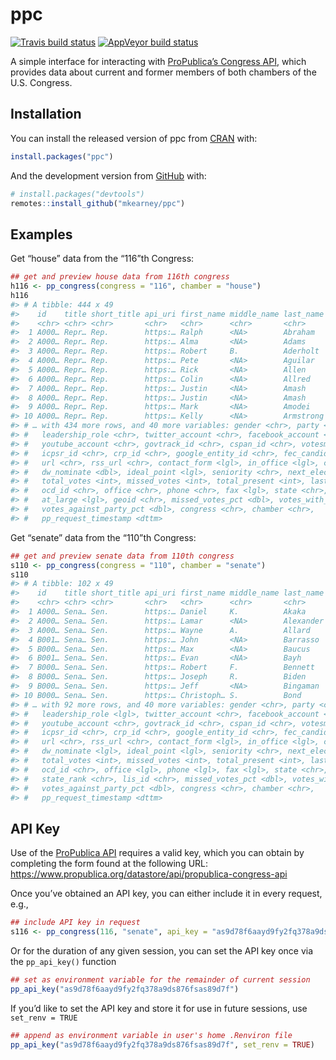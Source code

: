 
<!-- README.md is generated from README.Rmd. Please edit that file -->

# ppc

<!-- badges: start -->

[![Travis build
status](https://travis-ci.org/mkearney/ppc.svg?branch=master)](https://travis-ci.org/mkearney/ppc)
[![AppVeyor build
status](https://ci.appveyor.com/api/projects/status/github/mkearney/ppc?branch=master&svg=true)](https://ci.appveyor.com/project/mkearney/ppc)
<!-- badges: end -->

A simple interface for interacting with [ProPublica’s Congress
API](https://projects.propublica.org/api-docs/congress-api/), which
provides data about current and former members of both chambers of the
U.S. Congress.

## Installation

You can install the released version of ppc from
[CRAN](https://CRAN.R-project.org) with:

``` r
install.packages("ppc")
```

And the development version from [GitHub](https://github.com/) with:

``` r
# install.packages("devtools")
remotes::install_github("mkearney/ppc")
```

## Examples

Get “house” data from the “116”th Congress:

``` r
## get and preview house data from 116th congress
h116 <- pp_congress(congress = "116", chamber = "house")
h116
#> # A tibble: 444 x 49
#>    id    title short_title api_uri first_name middle_name last_name suffix date_of_birth
#>    <chr> <chr> <chr>       <chr>   <chr>      <chr>       <chr>     <chr>  <date>       
#>  1 A000… Repr… Rep.        https:… Ralph      <NA>        Abraham   <NA>   1954-09-16   
#>  2 A000… Repr… Rep.        https:… Alma       <NA>        Adams     <NA>   1946-05-27   
#>  3 A000… Repr… Rep.        https:… Robert     B.          Aderholt  <NA>   1965-07-22   
#>  4 A000… Repr… Rep.        https:… Pete       <NA>        Aguilar   <NA>   1979-06-19   
#>  5 A000… Repr… Rep.        https:… Rick       <NA>        Allen     <NA>   1951-11-07   
#>  6 A000… Repr… Rep.        https:… Colin      <NA>        Allred    <NA>   1983-04-15   
#>  7 A000… Repr… Rep.        https:… Justin     <NA>        Amash     <NA>   1980-04-18   
#>  8 A000… Repr… Rep.        https:… Justin     <NA>        Amash     <NA>   1980-04-18   
#>  9 A000… Repr… Rep.        https:… Mark       <NA>        Amodei    <NA>   1958-06-12   
#> 10 A000… Repr… Rep.        https:… Kelly      <NA>        Armstrong <NA>   1976-10-08   
#> # … with 434 more rows, and 40 more variables: gender <chr>, party <chr>,
#> #   leadership_role <chr>, twitter_account <chr>, facebook_account <chr>,
#> #   youtube_account <chr>, govtrack_id <chr>, cspan_id <chr>, votesmart_id <chr>,
#> #   icpsr_id <chr>, crp_id <chr>, google_entity_id <chr>, fec_candidate_id <chr>,
#> #   url <chr>, rss_url <chr>, contact_form <lgl>, in_office <lgl>, cook_pvi <chr>,
#> #   dw_nominate <dbl>, ideal_point <lgl>, seniority <chr>, next_election <chr>,
#> #   total_votes <int>, missed_votes <int>, total_present <int>, last_updated <chr>,
#> #   ocd_id <chr>, office <chr>, phone <chr>, fax <lgl>, state <chr>, district <chr>,
#> #   at_large <lgl>, geoid <chr>, missed_votes_pct <dbl>, votes_with_party_pct <dbl>,
#> #   votes_against_party_pct <dbl>, congress <chr>, chamber <chr>,
#> #   pp_request_timestamp <dttm>
```

Get “senate” data from the “110”th Congress:

``` r
## get and preview senate data from 110th congress
s110 <- pp_congress(congress = "110", chamber = "senate")
s110
#> # A tibble: 102 x 49
#>    id    title short_title api_uri first_name middle_name last_name suffix date_of_birth
#>    <chr> <chr> <chr>       <chr>   <chr>      <chr>       <chr>     <chr>  <date>       
#>  1 A000… Sena… Sen.        https:… Daniel     K.          Akaka     <NA>   1924-09-11   
#>  2 A000… Sena… Sen.        https:… Lamar      <NA>        Alexander <NA>   1940-07-03   
#>  3 A000… Sena… Sen.        https:… Wayne      A.          Allard    <NA>   1943-12-02   
#>  4 B001… Sena… Sen.        https:… John       <NA>        Barrasso  <NA>   1952-07-21   
#>  5 B000… Sena… Sen.        https:… Max        <NA>        Baucus    <NA>   1941-12-11   
#>  6 B001… Sena… Sen.        https:… Evan       <NA>        Bayh      <NA>   1955-12-26   
#>  7 B000… Sena… Sen.        https:… Robert     F.          Bennett   <NA>   1933-09-18   
#>  8 B000… Sena… Sen.        https:… Joseph     R.          Biden     Jr.    1942-11-20   
#>  9 B000… Sena… Sen.        https:… Jeff       <NA>        Bingaman  <NA>   1943-10-03   
#> 10 B000… Sena… Sen.        https:… Christoph… S.          Bond      <NA>   1939-03-06   
#> # … with 92 more rows, and 40 more variables: gender <chr>, party <chr>,
#> #   leadership_role <lgl>, twitter_account <chr>, facebook_account <chr>,
#> #   youtube_account <chr>, govtrack_id <chr>, cspan_id <chr>, votesmart_id <chr>,
#> #   icpsr_id <chr>, crp_id <chr>, google_entity_id <chr>, fec_candidate_id <chr>,
#> #   url <chr>, rss_url <chr>, contact_form <lgl>, in_office <lgl>, cook_pvi <lgl>,
#> #   dw_nominate <lgl>, ideal_point <lgl>, seniority <chr>, next_election <chr>,
#> #   total_votes <int>, missed_votes <int>, total_present <int>, last_updated <chr>,
#> #   ocd_id <chr>, office <lgl>, phone <lgl>, fax <lgl>, state <chr>, senate_class <chr>,
#> #   state_rank <chr>, lis_id <chr>, missed_votes_pct <dbl>, votes_with_party_pct <dbl>,
#> #   votes_against_party_pct <dbl>, congress <chr>, chamber <chr>,
#> #   pp_request_timestamp <dttm>
```

## API Key

Use of the [ProPublica
API](https://projects.propublica.org/api-docs/congress-api/) requires a
valid key, which you can obtain by completing the form found at the
following URL:
<https://www.propublica.org/datastore/api/propublica-congress-api>

Once you’ve obtained an API key, you can either include it in every
request, e.g.,

``` r
## include API key in request
s116 <- pp_congress(116, "senate", api_key = "as9d78f6aayd9fy2fq378a9ds876fsas89d7f")
```

Or for the duration of any given session, you can set the API key once
via the `pp_api_key()` function

``` r
## set as environment variable for the remainder of current session
pp_api_key("as9d78f6aayd9fy2fq378a9ds876fsas89d7f")
```

If you’d like to set the API key and store it for use in future
sessions, use `set_renv = TRUE`

``` r
## append as environment variable in user's home .Renviron file
pp_api_key("as9d78f6aayd9fy2fq378a9ds876fsas89d7f", set_renv = TRUE)
```
